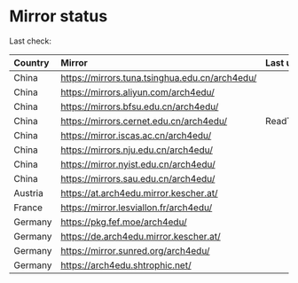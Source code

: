 <script src="./time.js"></script>
# Mirror status
Last check: <script type="text/javascript">localize(1750703757.0494096);</script>

|Country|Mirror|Last update|
|:------|:-----|:----------|
|China|https://mirrors.tuna.tsinghua.edu.cn/arch4edu/|<script type="text/javascript">localize(1750661438);</script>|
|China|https://mirrors.aliyun.com/arch4edu/|<script type="text/javascript">localize(1750661438);</script>|
|China|https://mirrors.bfsu.edu.cn/arch4edu/|<script type="text/javascript">localize(1750661438);</script>|
|China|https://mirrors.cernet.edu.cn/arch4edu/|ReadTimeout|
|China|https://mirror.iscas.ac.cn/arch4edu/|<script type="text/javascript">localize(1750574662);</script>|
|China|https://mirrors.nju.edu.cn/arch4edu/|<script type="text/javascript">localize(1750574662);</script>|
|China|https://mirror.nyist.edu.cn/arch4edu/|<script type="text/javascript">localize(1750661438);</script>|
|China|https://mirrors.sau.edu.cn/arch4edu/|<script type="text/javascript">localize(1731653531);</script>|
|Austria|https://at.arch4edu.mirror.kescher.at/|<script type="text/javascript">localize(1750661438);</script>|
|France|https://mirror.lesviallon.fr/arch4edu/|<script type="text/javascript">localize(1750661438);</script>|
|Germany|https://pkg.fef.moe/arch4edu/|<script type="text/javascript">localize(1750661438);</script>|
|Germany|https://de.arch4edu.mirror.kescher.at/|<script type="text/javascript">localize(1750661438);</script>|
|Germany|https://mirror.sunred.org/arch4edu/|<script type="text/javascript">localize(1750661438);</script>|
|Germany|https://arch4edu.shtrophic.net/|<script type="text/javascript">localize(1750661438);</script>|

<script src="./tablefilter/tablefilter.js"></script>
<script src="./table.js"></script>